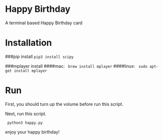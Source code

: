 Happy Birthday
==============

A terminal based Happy Birthday card

# Installation
###pip install
``` pip3 install scipy ```

###mplayer install
####mac:
``` brew install mplayer```
####linux:
``` sudo apt-get install mplayer```

# Run
First, you should turn up the volume before run this script.

Next, run this script.

``` python3 happy.py```

enjoy your happy birthday!